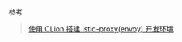 



参考

> [使用 CLion 搭建 istio-proxy(envoy) 开发环境](https://imroc.cc/post/202102/use-clion-read-envoy-source-code/)
